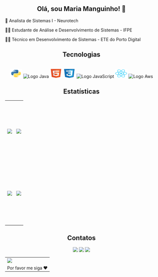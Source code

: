 <div align='center'>

<h2>Olá, sou Maria Manguinho! 👋</h2>

<div align='left'>
<p>💎 Analista de Sistemas I - Neurotech</p>
<p>👩‍💻 Estudante de Análise e Desenvolvimento de Sistemas - IFPE</p>
<p>👨‍🎓 Técnico em Desenvolvimento de Sistemas - ETE do Porto Digital</p>
</div>

<h2>Tecnologias</h2>

<div style="display: inline_block"><br>
  <img alt="Logo Python" height="30" width="40" src="https://raw.githubusercontent.com/devicons/devicon/master/icons/python/python-original.svg">
  <img alt="Logo Java" height="40" width="50" src="https://cdn.jsdelivr.net/gh/devicons/devicon/icons/java/java-original-wordmark.svg" />
  <img alt="Logo Html" height="30" width="40" src="https://raw.githubusercontent.com/devicons/devicon/master/icons/html5/html5-original.svg">
  <img alt="Logo CSS" height="30" width="40" src="https://raw.githubusercontent.com/devicons/devicon/master/icons/css3/css3-original.svg">
  <img alt="Logo JavaScript" height="30" width="40" src="https://cdn.jsdelivr.net/gh/devicons/devicon/icons/javascript/javascript-original.svg" />  
  <img alt="Logo React" height="30" width="40" src="https://raw.githubusercontent.com/devicons/devicon/master/icons/react/react-original.svg">
  <img alt="Logo Aws" height="30" width="50" src="https://a0.awsstatic.com/libra-css/images/logos/aws_smile-header-desktop-en-white_59x35.png">     
</div>

<h2>Estatísticas</h2>

<table>
  <tr>
    <td height='200px' align='center'><img height='200px' src="https://github-readme-stats.vercel.app/api?username=MariaManguinho&hide_border=true&show_icons=true&count_private=true&theme=blueberry"></td>
    <td height='200px' align='center'><img height='200px' src="https://github-readme-stats.vercel.app/api/top-langs/?username=MariaManguinho&hide_border=true&layout=compact&theme=blueberry"></td>
  </tr>
  <tr>
    <td height='200px' align='center'><img height='200px' src="https://github-readme-streak-stats.herokuapp.com/?user=MariaManguinho&hide_border=true&layout=compact&theme=blueberry"></td>
    <td height='200px' align='center'><img height='200px' src="https://activity-graph.herokuapp.com/graph?username=MariaManguinho&hide_border=true&layout=compact&theme=blueberry"></td>
  </tr>
</table>

<h2>Contatos</h2>

<a href="https://github.com/MariaManguinho" target="_blank"><img src="https://img.shields.io/badge/GitHub-100000?style=for-the-badge&logo=github&logoColor=white" target="_blank"></a> 
<a href="https://www.linkedin.com/in/mariamanguinho/" target="_blank"><img src="https://img.shields.io/badge/-LinkedIn-%230077B5?style=for-the-badge&logo=linkedin&logoColor=white" target="_blank"></a>
<a href = "mailto:maria12leticia31@gmail.com" target="_blank"><img src="https://img.shields.io/badge/-Gmail-%23333?style=for-the-badge&logo=gmail&logoColor=white" target="_blank"></a>

<table>
  <tr>
    <td><img width='100%' src='https://github.com/MariaManguinho/MariaManguinho/blob/output/github-contribution-grid-snake.svg'></td>
  </tr>
  <tr align='center'>
    <td colspan='2'>Por favor me siga ❤️</td>
  </tr>
</table>

</div>
